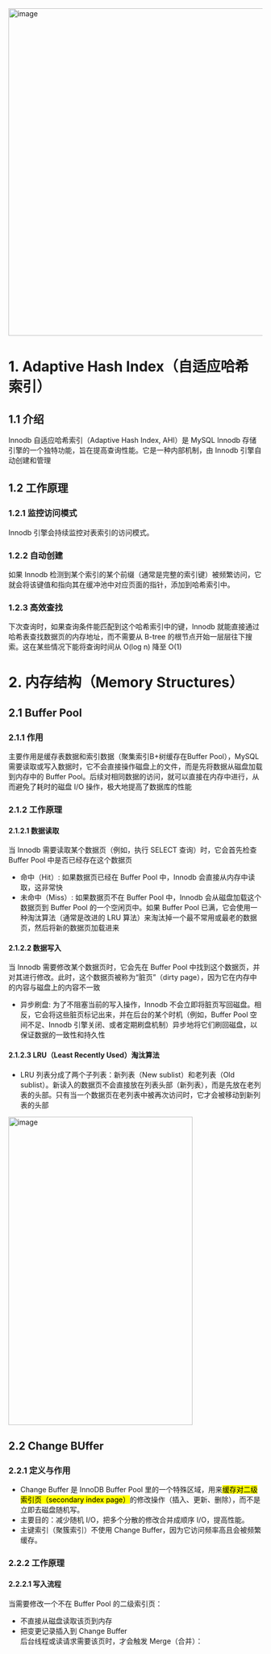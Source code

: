 <img width="1171" height="648" alt="image" src="https://github.com/user-attachments/assets/214ff604-2c56-4e76-a100-eba3dca80640" />

# 1.  Adaptive Hash Index（自适应哈希索引）
## 1.1 介绍
Innodb 自适应哈希索引（Adaptive Hash Index, AHI）是 MySQL Innodb 存储引擎的一个独特功能，旨在提高查询性能。它是一种内部机制，由 Innodb 引擎自动创建和管理
## 1.2 工作原理
### 1.2.1 监控访问模式
Innodb 引擎会持续监控对表索引的访问模式。
### 1.2.2 自动创建
如果 Innodb 检测到某个索引的某个前缀（通常是完整的索引键）被频繁访问，它就会将该键值和指向其在缓冲池中对应页面的指针，添加到哈希索引中。
### 1.2.3 高效查找
下次查询时，如果查询条件能匹配到这个哈希索引中的键，Innodb 就能直接通过哈希表查找数据页的内存地址，而不需要从 B-tree 的根节点开始一层层往下搜索。这在某些情况下能将查询时间从 O(log n) 降至 O(1)
# 2. 内存结构（Memory Structures）
## 2.1 Buffer Pool
### 2.1.1 作用
主要作用是缓存表数据和索引数据（聚集索引B+树缓存在Buffer Pool），MySQL 需要读取或写入数据时，它不会直接操作磁盘上的文件，而是先将数据从磁盘加载到内存中的 Buffer Pool。后续对相同数据的访问，就可以直接在内存中进行，从而避免了耗时的磁盘 I/O 操作，极大地提高了数据库的性能
### 2.1.2 工作原理
#### 2.1.2.1 数据读取
当 Innodb 需要读取某个数据页（例如，执行 SELECT 查询）时，它会首先检查 Buffer Pool 中是否已经存在这个数据页
- 命中（Hit）: 如果数据页已经在 Buffer Pool 中，Innodb 会直接从内存中读取，这非常快
- 未命中（Miss）: 如果数据页不在 Buffer Pool 中，Innodb 会从磁盘加载这个数据页到 Buffer Pool 的一个空闲页中。如果 Buffer Pool 已满，它会使用一种淘汰算法（通常是改进的 LRU 算法）来淘汰掉一个最不常用或最老的数据页，然后将新的数据页加载进来
#### 2.1.2.2 数据写入
当 Innodb 需要修改某个数据页时，它会先在 Buffer Pool 中找到这个数据页，并对其进行修改。此时，这个数据页被称为“脏页”（dirty page），因为它在内存中的内容与磁盘上的内容不一致
- 异步刷盘: 为了不阻塞当前的写入操作，Innodb 不会立即将脏页写回磁盘。相反，它会将这些脏页标记出来，并在后台的某个时机（例如，Buffer Pool 空间不足、Innodb 引擎关闭、或者定期刷盘机制）异步地将它们刷回磁盘，以保证数据的一致性和持久性
#### 2.1.2.3 LRU（Least Recently Used）淘汰算法
- LRU 列表分成了两个子列表：新列表（New sublist）和老列表（Old sublist）。新读入的数据页不会直接放在列表头部（新列表），而是先放在老列表的头部。只有当一个数据页在老列表中被再次访问时，它才会被移动到新列表的头部

<img width="365" height="610" alt="image" src="https://github.com/user-attachments/assets/3ca6bb06-8dda-4666-8835-98ab5963b12d" />

## 2.2 Change BUffer
### 2.2.1 定义与作用
- Change Buffer 是 InnoDB Buffer Pool 里的一个特殊区域，用来<mark>缓存对二级索引页（secondary index page）</mark>的修改操作（插入、更新、删除），而不是立即去磁盘随机写。
- 主要目的：减少随机 I/O，把多个分散的修改合并成顺序 I/O，提高性能。
- 主键索引（聚簇索引）不使用 Change Buffer，因为它访问频率高且会被频繁缓存。
### 2.2.2 工作原理
#### 2.2.2.1 写入流程
当需要修改一个不在 Buffer Pool 的二级索引页：
- 不直接从磁盘读取该页到内存
- 把变更记录插入到 Change Buffer<br>
后台线程或读请求需要该页时，才会触发 Merge（合并）：
